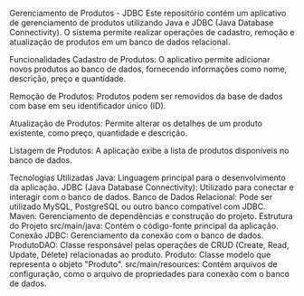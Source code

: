 Gerenciamento de Produtos - JDBC
Este repositório contém um aplicativo de gerenciamento de produtos utilizando Java e JDBC (Java Database Connectivity). O sistema permite realizar operações de cadastro, remoção e atualização de produtos em um banco de dados relacional.

Funcionalidades
Cadastro de Produtos: O aplicativo permite adicionar novos produtos ao banco de dados, fornecendo informações como nome, descrição, preço e quantidade.

Remoção de Produtos: Produtos podem ser removidos da base de dados com base em seu identificador único (ID).

Atualização de Produtos: Permite alterar os detalhes de um produto existente, como preço, quantidade e descrição.

Listagem de Produtos: A aplicação exibe a lista de produtos disponíveis no banco de dados.

Tecnologias Utilizadas
Java: Linguagem principal para o desenvolvimento da aplicação.
JDBC (Java Database Connectivity): Utilizado para conectar e interagir com o banco de dados.
Banco de Dados Relacional: Pode ser utilizado MySQL, PostgreSQL ou outro banco compatível com JDBC.
Maven: Gerenciamento de dependências e construção do projeto.
Estrutura do Projeto
src/main/java: Contém o código-fonte principal da aplicação.
Conexão JDBC: Gerenciamento da conexão com o banco de dados.
ProdutoDAO: Classe responsável pelas operações de CRUD (Create, Read, Update, Delete) relacionadas ao produto.
Produto: Classe modelo que representa o objeto "Produto".
src/main/resources: Contém arquivos de configuração, como o arquivo de propriedades para conexão com o banco de dados.
